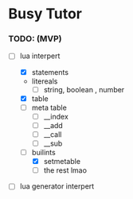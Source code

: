 # Busy Tutor

### TODO: (MVP)
- [ ] lua interpert
    - [x] statements
    - litereals
        - [ ] string, boolean , number
    - [X] table
    - [ ] meta table
        - [ ] __index
        - [ ] __add
        - [ ] __call
        - [ ] __sub
    - [ ] builints
        - [x] setmetable
        - [ ] the rest lmao

- [ ] lua generator interpert

